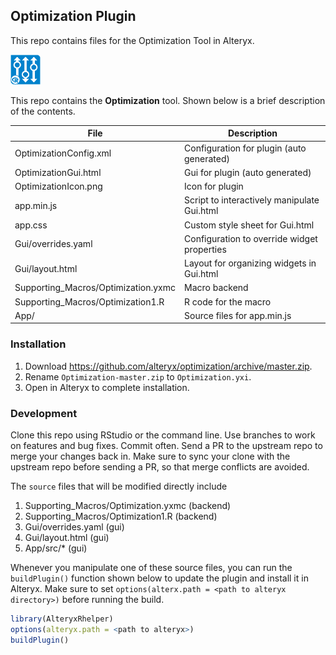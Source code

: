 ## Optimization Plugin

This repo contains files for the Optimization Tool in Alteryx.

<img src="OptimizationIcon.png" width=48 height=48></img> 

This repo contains the **Optimization** tool. Shown below is a brief description of the contents. 

| File                                 | Description                                       |
|--------------------------------------|---------------------------------------------------| 
| OptimizationConfig.xml               | Configuration for plugin (auto generated)         |
| OptimizationGui.html                 | Gui for plugin (auto generated)                   |
| OptimizationIcon.png                 | Icon for plugin                                   |
| app.min.js                           | Script to interactively manipulate Gui.html       |
| app.css                              | Custom style sheet for Gui.html                   |
| Gui/overrides.yaml                   | Configuration to override widget properties       |
| Gui/layout.html                      | Layout for organizing widgets in Gui.html         |
| Supporting_Macros/Optimization.yxmc  | Macro backend                                     |
| Supporting_Macros/Optimization1.R    | R code for the macro                              |
| App/                                 | Source files for app.min.js                       |


### Installation

1. Download https://github.com/alteryx/optimization/archive/master.zip.
2. Rename `Optimization-master.zip` to `Optimization.yxi`.
3. Open in Alteryx to complete installation.

### Development

Clone this repo using RStudio or the command line. Use branches to work on features and bug fixes. Commit often. Send a PR to the upstream repo to merge your changes back in. Make sure to sync your clone with the upstream repo before sending a PR, so that merge conflicts are avoided.

The `source` files that will be modified directly include

1. Supporting_Macros/Optimization.yxmc (backend)
2. Supporting_Macros/Optimization1.R   (backend)
3. Gui/overrides.yaml                  (gui)
4. Gui/layout.html                     (gui)
5. App/src/*                           (gui)

Whenever you manipulate one of these source files, you can run the `buildPlugin()` function shown below to update the plugin and install it in Alteryx. Make sure to set `options(alterx.path = <path to alteryx directory>)`  before running the build.

```r
library(AlteryxRhelper)
options(alteryx.path = <path to alteryx>)
buildPlugin()
```
